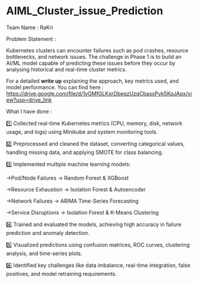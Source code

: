 # AIML_Cluster_issue_Prediction

Team Name : RaKri

Problem Statement : 

Kubernetes clusters can encounter failures such as pod crashes, resource bottlenecks, and network issues. The
challenge in Phase 1 is to build an AI/ML model capable of predicting these issues before they occur by analysing
historical and real-time cluster metrics.

For a detailed **write up** explaining the approach, key metrics used, and model performance.
You can find here : https://drive.google.com/file/d/1vGMfGLKxrDbeqzUzqCbasxPyk5KqJApx/view?usp=drive_link

What I have done :

1️⃣ Collected real-time Kubernetes metrics (CPU, memory, disk, network usage, and logs) using Minikube and system monitoring tools.

2️⃣ Preprocessed and cleaned the dataset, converting categorical values, handling missing data, and applying SMOTE for class balancing.

3️⃣ Implemented multiple machine learning models:

->Pod/Node Failures → Random Forest & XGBoost

->Resource Exhaustion → Isolation Forest & Autoencoder

->Network Failures → ARIMA Time-Series Forecasting

->Service Disruptions → Isolation Forest & K-Means Clustering

4️⃣ Trained and evaluated the models, achieving high accuracy in failure prediction and anomaly detection.

5️⃣ Visualized predictions using confusion matrices, ROC curves, clustering analysis, and time-series plots.

6️⃣ Identified key challenges like data imbalance, real-time integration, false positives, and model retraining requirements.
